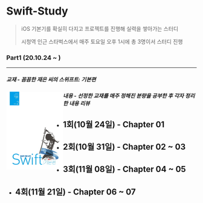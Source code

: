 # Swift-Study

>iOS 기본기를 확실히 다지고 프로젝트를 진행해 실력을 쌓아가는 스터디
>
>시청역 인근 스타벅스에서 매주 토요일 오후 1시에 총 3명이서 스터디 진행

### Part1 (20.10.24 ~ )

---

##### 교재 - **꼼꼼한 재은 씨의 스위프트: 기본편** 

<img src = "image\01.jpg" width = "150" style = "float: left">

##### 내용 - 선정한 교재를 매주 정해진 분량을 공부한 후 각자 정리한 내용 리뷰 

- 1회(10월 24일) - Chapter 01
  - 
- 2회(10월 31일) - Chapter 02 ~ 03
  - 
- 3회(11월 08일) - Chapter 04 ~ 05
  - 
- 4회(11월 21일) - Chapter 06 ~ 07
  - 